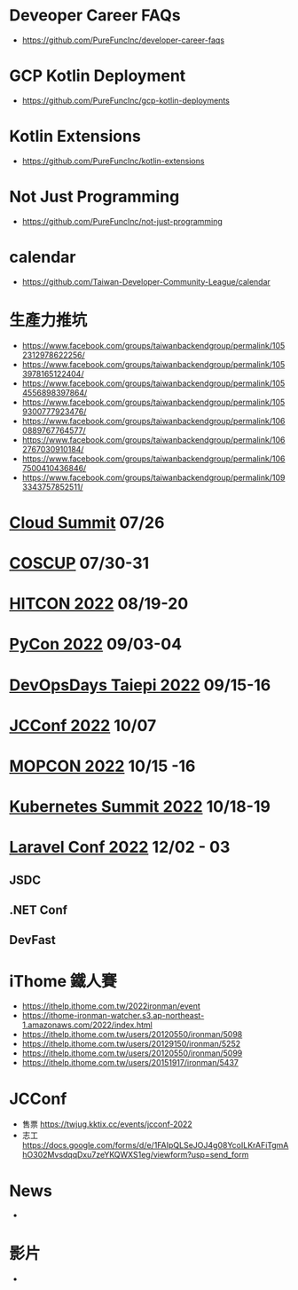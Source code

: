 # Deveoper Career FAQs
* https://github.com/PureFuncInc/developer-career-faqs

# GCP Kotlin Deployment
* https://github.com/PureFuncInc/gcp-kotlin-deployments

# Kotlin Extensions
* https://github.com/PureFuncInc/kotlin-extensions

# Not Just Programming
* https://github.com/PureFuncInc/not-just-programming

# calendar
* https://github.com/Taiwan-Developer-Community-League/calendar

# 生產力推坑
* https://www.facebook.com/groups/taiwanbackendgroup/permalink/1052312978622256/
* https://www.facebook.com/groups/taiwanbackendgroup/permalink/1053978165122404/
* https://www.facebook.com/groups/taiwanbackendgroup/permalink/1054556898397864/
* https://www.facebook.com/groups/taiwanbackendgroup/permalink/1059300777923476/
* https://www.facebook.com/groups/taiwanbackendgroup/permalink/1060889767764577/
* https://www.facebook.com/groups/taiwanbackendgroup/permalink/1062767030910184/
* https://www.facebook.com/groups/taiwanbackendgroup/permalink/1067500410436846/
* https://www.facebook.com/groups/taiwanbackendgroup/permalink/1093343757852511/

# [Cloud Summit](https://cloudsummit.ithome.com.tw/) 07/26
# [COSCUP](https://coscup.org/2022/zh-TW/) 07/30-31
# [HITCON 2022](https://hitcon.org/2022/) 08/19-20
# [PyCon 2022](https://tw.pycon.org/2022/zh-hant) 09/03-04
# [DevOpsDays Taiepi 2022](https://devopsdays.tw/) 09/15-16
# [JCConf 2022](https://jcconf.tw/2022) 10/07
# [MOPCON 2022](https://mopcon.org/2021/) 10/15 -16
# [Kubernetes Summit 2022](https://k8s.ithome.com.tw/) 10/18-19
# [Laravel Conf 2022](https://laravelconf.tw/) 12/02 - 03
## JSDC
## .NET Conf
## DevFast

# iThome 鐵人賽
* https://ithelp.ithome.com.tw/2022ironman/event
* https://ithome-ironman-watcher.s3.ap-northeast-1.amazonaws.com/2022/index.html
* https://ithelp.ithome.com.tw/users/20120550/ironman/5098
* https://ithelp.ithome.com.tw/users/20129150/ironman/5252
* https://ithelp.ithome.com.tw/users/20120550/ironman/5099
* https://ithelp.ithome.com.tw/users/20151917/ironman/5437

# JCConf
* 售票 https://twjug.kktix.cc/events/jcconf-2022
* 志工 https://docs.google.com/forms/d/e/1FAIpQLSeJOJ4g08YcoILKrAFiTgmAhO302MvsdqqDxu7zeYKQWXS1eg/viewform?usp=send_form

# News
* 

# 影片
* 

